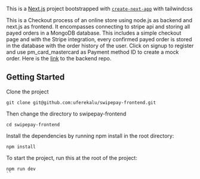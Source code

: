 This is a [Next.js](https://nextjs.org/) project bootstrapped with [`create-next-app`](https://github.com/vercel/next.js/tree/canary/packages/create-next-app) with tailwindcss

This is a Checkout process of an online store using node.js as backend and next.js as frontend. It encompasses connecting to stripe api and storing all payed orders in a MongoDB database. This includes a simple checkout page and with the Stripe integration, every confirmed payed order is stored in the database with the order history of the user. Click on signup to register and use pm_card_mastercard as Payment method ID to create a mock order.
Here is the [link](https://github.com/uferekalu/swipepay_backend) to the backend repo.

## Getting Started

Clone the project
```
git clone git@github.com:uferekalu/swipepay-frontend.git
```
Then change the directory to swipepay-frontend
```
cd swipepay-frontend
```

Install the dependencies by running npm install in the root directory:
```
npm install
```

To start the project, run this at the root of the project:
```
npm run dev
``
